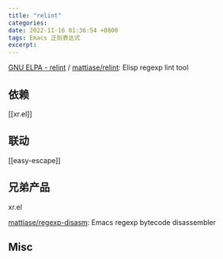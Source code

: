 ```yaml
---
title: "relint"
categories: 
date: 2022-11-16 01:36:54 +0800
tags: Emacs 正则表达式
excerpt: 
---
```



[GNU ELPA - relint](https://elpa.gnu.org/packages/relint.html) / [mattiase/relint](https://github.com/mattiase/relint): Elisp regexp lint tool


## 依赖

[[xr.el]]

## 联动

[[easy-escape]]

## 兄弟产品

xr.el

[mattiase/regexp-disasm](https://github.com/mattiase/regexp-disasm): Emacs regexp bytecode disassembler



## Misc







